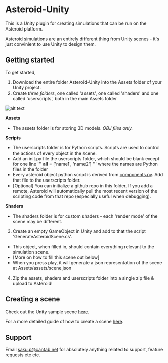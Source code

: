 # Asteroid-Unity
This is a Unity plugin for creating simulations that can be run on the Asteroid platform.

Asteroid simulations are an entirely different thing from Unity scenes - it's just convinient to use Unity to design them.

## Getting started

To get started,

1. Download the entire folder Asteroid-Unity into the Assets folder of your Unity project.
2. Create *three folders*, one called 'assets', one called 'shaders' and one called 'userscripts', both in the main Assets folder

![alt text](http://i.imgur.com/6hg06xg.png "Logo Title Text 1")


  **Assets**
  * The assets folder is for storing 3D models. *OBJ files only.*
  
  **Scripts**
  * The userscripts folder is for Python scripts. Scripts are used to control the actions of every object in the scene.
  * Add an init.py file the userscripts folder, which should be blank except for one line ''' __all__ = ['name1', 'name2'] ''' where the names are Python files in the folder
  * Every asteroid object python script is derived from [components.py](https://gist.github.com/m0nologuer/5415e5ea9cf83335d3882bec8b6badc8). Add that file to the userscripts folder.
  * [Optional] You can initialize a github repo in this folder. If you add a remote, Asteroid will automatically pull the most recent version of the scripting code from that repo (especially useful when debugging).
  
  **Shaders**
  * The shaders folder is for custom shaders - each 'render mode' of the scene may be different.

3. Create an empty GameObject in Unity and add to that the script 'GenerateAsteroidScene.cs'. 
  * This object, when filled in, should contain everything relevant to the simulation scene.
  * [More on how to fill this scene out below]
  * When you press play, it will generate a json representation of the scene at Assets/assets/scene.json

4. Zip the assets, shaders and userscripts folder into a single zip file & upload to Asteroid!

## Creating a scene

Check out the Unity sample scene [here](https://github.com/m0nologuer/Asteroid-Sim-Example).

For a more detailed guide of how to create a scene [here](https://github.com/m0nologuer/Asteroid-Unity/blob/master/SceneGuide.md).

## Support
Email saku.p@cantab.net for absolutely anything related to support, feature requests etc etc.
